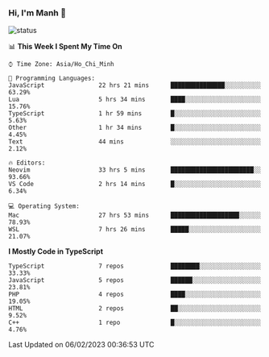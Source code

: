 ### Hi, I'm Manh 👋

![status](https://badge.stateful.com/manhhn01/status.svg)

<!--START_SECTION:waka-->
📊 **This Week I Spent My Time On** 

```text
⌚︎ Time Zone: Asia/Ho_Chi_Minh

💬 Programming Languages: 
JavaScript               22 hrs 21 mins      ███████████████░░░░░░░░░░   63.29% 
Lua                      5 hrs 34 mins       ████░░░░░░░░░░░░░░░░░░░░░   15.76% 
TypeScript               1 hr 59 mins        █░░░░░░░░░░░░░░░░░░░░░░░░   5.63% 
Other                    1 hr 34 mins        █░░░░░░░░░░░░░░░░░░░░░░░░   4.45% 
Text                     44 mins             ░░░░░░░░░░░░░░░░░░░░░░░░░   2.12%

🔥 Editors: 
Neovim                   33 hrs 5 mins       ███████████████████████░░   93.66% 
VS Code                  2 hrs 14 mins       █░░░░░░░░░░░░░░░░░░░░░░░░   6.34%

💻 Operating System: 
Mac                      27 hrs 53 mins      ███████████████████░░░░░░   78.93% 
WSL                      7 hrs 26 mins       █████░░░░░░░░░░░░░░░░░░░░   21.07%

```

**I Mostly Code in TypeScript** 

```text
TypeScript               7 repos             ████████░░░░░░░░░░░░░░░░░   33.33% 
JavaScript               5 repos             ██████░░░░░░░░░░░░░░░░░░░   23.81% 
PHP                      4 repos             ████░░░░░░░░░░░░░░░░░░░░░   19.05% 
HTML                     2 repos             ██░░░░░░░░░░░░░░░░░░░░░░░   9.52% 
C++                      1 repo              █░░░░░░░░░░░░░░░░░░░░░░░░   4.76%

```



 Last Updated on 06/02/2023 00:36:53 UTC
<!--END_SECTION:waka-->
